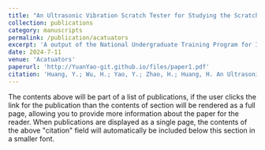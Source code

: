 ```yaml
---
title: "An Ultrasonic Vibration Scratch Tester for Studying the Scratch Characteristics of Materials under Ultrasonic Vibration Contact Status"
collection: publications
category: manuscripts
permalink: /publication/acatuators
excerpt: 'A output of the National Undergraduate Training Program for Innovation and Entrepreneurship(NCSIETP)'
date: 2024-7-11
venue: 'Acatuators'
paperurl: 'http://YuanYao-git.github.io/files/paper1.pdf'
citation: 'Huang, Y.; Wu, H.; Yao, Y.; Zhao, H.; Huang, H. An Ultrasonic Vibration Scratch Tester for Studying the Scratch Characteristics of Materials under Ultrasonic Vibration Contact Status. Actuators 2024, 13, 262. https://doi.org/10.3390/act13070262'
---
```


The contents above will be part of a list of publications, if the user clicks the link for the publication than the contents of section will be rendered as a full page, allowing you to provide more information about the paper for the reader. When publications are displayed as a single page, the contents of the above "citation" field will automatically be included below this section in a smaller font.

